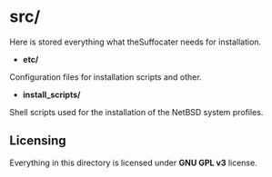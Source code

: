 # src/

Here is stored everything what theSuffocater needs for installation. 

- **etc/**

Configuration files for installation scripts and other.

- **install_scripts/**

Shell scripts used for the installation of the NetBSD system profiles.

## Licensing

Everything in this directory is licensed under **GNU GPL v3** license.

